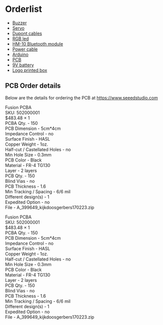 # Orderlist

- [Buzzer](http://www.ebay.com/itm/10pcs-16Ohm-2pin-AC-3-12V-Universal-Electromagnetic-impedance-Passive-Buzzer-/252158254418?hash=item3ab5cd9d52:g:yU8AAOSw5VFWOyy6)
- [Servo](http://www.ebay.com/itm/OSOYOO-10-x-SG90-9G-Micro-Servo-Motor-steering-gear-for-Arduino-Projects-/381964981421?hash=item58eee314ad:g:B8gAAOSw7hRWOvJ5)
- [Dupont cables](http://www.ebay.com/itm/Arduino-Shield-40pcs-20cm-male-to-female-Dupont-cables-/140741253413?hash=item20c4d51925:g:uSMAAOSwMNxXYPH7)
- [RGB led](http://www.ebay.com/itm/10pcs-KY-016-RGB-3-Color-Full-Color-LED-Module-for-Arduino-/381374921010?hash=item58cbb77932:g:1eUAAOSw-vlVkRWy)
- [HM-10 Bluetooth module](http://www.ebay.com/itm/Bluetooth-4-0-HM-10-Master-Slave-Module-For-Xbee-Arduino-UNO-R3-Mega-2560-Cool-/400996443569?hash=item5d5d4025b1:g:J30AAOSw9r1V-hI1)
- [Power cable](http://www.ebay.com/itm/10-X-9V-Battery-Power-Cable-Plug-Clip-for-Arduino-with-jack-connector-5-5-2-1mm-/262044126124?hash=item3d030c0bac:g:3HsAAOSwuTxV8n5j)
- [Arduino](http://www.ebay.com/itm/UNO-R3-MEGA328P-ATMEGA16U2-Development-board-for-Arduino-USB-Cable-SGHS-/172176663772?hash=item28168764dc:g:~M4AAOSwurZZHBYo)
- [PCB](#pcb-order-details)
- [9V  battery](https://www.bax-shop.nl/9v-batterij/duracell-industrial-9v-blok-id1604-10-stuks)
- [Logo printed box](https://www.doosopmaat.nl/bestellen/type/postdoos)

## PCB Order details
Below are the details for ordering the PCB at https://www.seeedstudio.com

Fusion PCBA<br/>
SKU: 502000001<br/>
$483.48 × 1<br/>
PCBA Qty. - 150<br/>
PCB Dimension - 5cm*4cm<br/>
Impedance Control - no<br/>
Surface Finish - HASL<br/>
Copper Weight - 1oz.<br/>
Half-cut / Castellated Holes - no<br/>
Min Hole Size - 0.3mm<br/>
PCB Color - Black<br/>
Material - FR-4 TG130<br/>
Layer - 2 layers<br/>
PCB Qty. - 150<br/>
Blind Vias - no<br/>
PCB Thickness - 1.6<br/>
Min Tracking / Spacing - 6/6 mil<br/>
Different design(s) - 1<br/>
Expedited Option - no<br/>
File - A_399649_kijkdoosgerbers170223.zip<br/>


Fusion PCBA<br/>
SKU: 502000001<br/>
$483.48 × 1<br/>
PCBA Qty. - 150<br/>
PCB Dimension - 5cm*4cm<br/>
Impedance Control - no<br/>
Surface Finish - HASL<br/>
Copper Weight - 1oz.<br/>
Half-cut / Castellated Holes - no<br/>
Min Hole Size - 0.3mm<br/>
PCB Color - Black<br/>
Material - FR-4 TG130<br/>
Layer - 2 layers<br/>
PCB Qty. - 150<br/>
Blind Vias - no<br/>
PCB Thickness - 1.6<br/>
Min Tracking / Spacing - 6/6 mil<br/>
Different design(s) - 1<br/>
Expedited Option - no<br/>
File - A_399649_kijkdoosgerbers170223.zip
